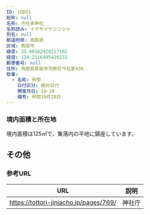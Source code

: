 ```yaml
---
ID: jDD51
総称: null
名称: 今在家神社
名称読み: イマザイケジンジャ
別名: null
都道府県: 鳥取県
区域: 鳥取市
緯度: 35.40162428217102
経度: 134.2116495429222
郵便番号: null
住所: 鳥取県鳥取市河原町今在家436
祭事:
  - 名称: 例祭
    日付区分: 絶対日付
    開催月日: 10-28
    備考: 例祭10月28日
---
```


### 境内面積と所在地

境内面積は125㎡で、集落内の平地に鎮座しています。

## その他

### 参考URL

| URL                                    | 説明   |
| -------------------------------------- | ------ |
| https://tottori-jinjacho.jp/pages/769/ | 神社庁 |
